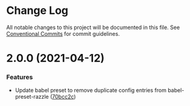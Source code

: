 # Change Log

All notable changes to this project will be documented in this file.
See [Conventional Commits](https://conventionalcommits.org) for commit guidelines.

# 2.0.0 (2021-04-12)


### Features

* Update babel preset to remove duplicate config entries from babel-preset-razzle ([70bcc2c](https://github.com/thorgate/javascript/commit/70bcc2ca44bc52c6e985b1597e262cdf0555352e))
